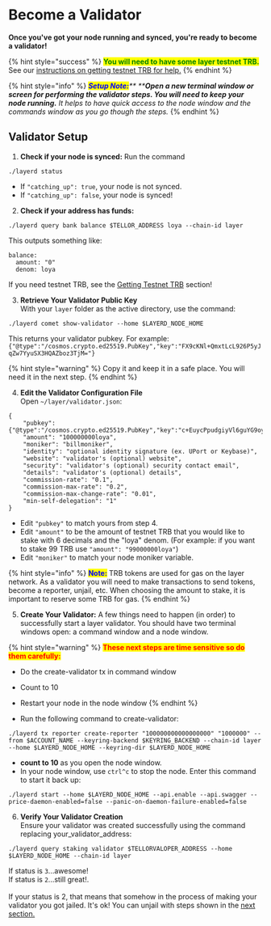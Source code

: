 # Become a Validator

**Once you've got your node running and synced, you're ready to become a validator!**

{% hint style="success" %}
<mark style="color:green;">**You will need to have some layer testnet TRB.**</mark>  \
See our [instructions on getting testnet TRB for help.](getting-testnet-trb.md)
{% endhint %}

{% hint style="info" %}
_<mark style="color:blue;">**Setup Note:**</mark>** ****Open a new terminal window or screen for performing the validator steps. You will need to keep your node running.** It helps to have quick access to the node window and the commands window as you go though the steps._
{% endhint %}

## Validator Setup

1. **Check if your node is synced:** Run the command

```
./layerd status
```

* If `"catching_up": true`, your node is not synced.&#x20;
* If `"catching_up": false`, your node is synced!

2. **Check if your address has funds:**

```
./layerd query bank balance $TELLOR_ADDRESS loya --chain-id layer
```

This outputs something like:

```
balance:
  amount: "0"
  denom: loya
```

If you need testnet TRB, see the [Getting Testnet TRB](getting-testnet-trb.md) section!

3. **Retrieve Your Validator Public Key**\
   With your `layer` folder as the active directory, use the command:

```
./layerd comet show-validator --home $LAYERD_NODE_HOME
```

This returns your validator pubkey.  For example:\
`{"@type":"/cosmos.crypto.ed25519.PubKey","key":"FX9cKNl+QmxtLcL926P5yJqZw7YyuSX3HQAZboz3TjM="}`

{% hint style="warning" %}
Copy it and keep it in a safe place. You will need it in the next step.
{% endhint %}

4. **Edit the Validator Configuration File**\
   Open `~/layer/validator.json`:

```
{
    "pubkey": {"@type":"/cosmos.crypto.ed25519.PubKey","key":"c+EuycPpudgiyVl6guYG9oyPSImHHJz1z0Pg4ODKveo="},
    "amount": "100000000loya",
    "moniker": "billmoniker",
    "identity": "optional identity signature (ex. UPort or Keybase)",
    "website": "validator's (optional) website",
    "security": "validator's (optional) security contact email",
    "details": "validator's (optional) details",
    "commission-rate": "0.1",
    "commission-max-rate": "0.2",
    "commission-max-change-rate": "0.01",
    "min-self-delegation": "1"
}
```

* Edit `"pubkey"` to match yours from step 4.
* Edit `"amount"` to be the amount of testnet TRB that you would like to stake with 6 decimals and the "loya" denom. (For example: if you want to stake 99 TRB use `"amount": "99000000loya"`)
* Edit `"moniker"` to match your node moniker variable.

{% hint style="info" %}
<mark style="color:blue;">**Note:**</mark> TRB tokens are used for gas on the layer network. As a validator you will need to make transactions to send tokens, become a reporter, unjail, etc. When choosing the amount to stake, it is important to reserve some TRB for gas.
{% endhint %}

5. **Create Your Validator:** A few things need to happen (in order) to successfully start a layer validator. You should have two terminal windows open: a command window and a node window.

{% hint style="warning" %}
<mark style="color:red;">**These next steps are time sensitive so do them carefully:**</mark>&#x20;

* Do the create-validator tx in command window
* Count to 10&#x20;
* Restart your node in the node window
{% endhint %}

* Run the following command to create-validator:

```
./layerd tx reporter create-reporter "100000000000000000" "1000000" --from $ACCOUNT_NAME --keyring-backend $KEYRING_BACKEND --chain-id layer --home $LAYERD_NODE_HOME --keyring-dir $LAYERD_NODE_HOME
```

* **count to 10** as you open the node window.
* In your node window, use `ctrl^c` to stop the node. Enter this command to start it back up:

```
./layerd start --home $LAYERD_NODE_HOME --api.enable --api.swagger --price-daemon-enabled=false --panic-on-daemon-failure-enabled=false
```

6. **Verify Your Validator Creation**\
   Ensure your validator was created successfully using the command replacing your\_validator\_address:

```
./layerd query staking validator $TELLORVALOPER_ADDRESS --home $LAYERD_NODE_HOME --chain-id layer
```

If status is `3`...awesome! \
If status is `2`...still great!.\
\
If your status is 2, that means that somehow in the process of making your validator you got jailed. It's ok! You can unjail with steps shown in the [next section.](create-a-reporter.md)
